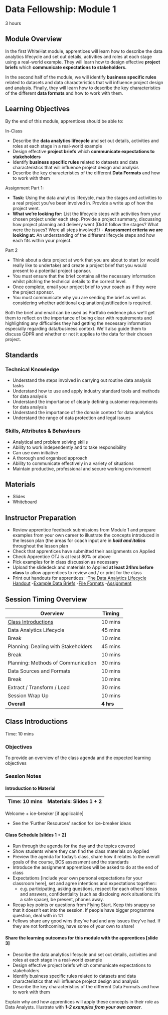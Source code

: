 # Data Fellowship: Module 1 
3 hours

## Module Overview 
In the first WhiteHat module, apprentices will learn how to describe the data analytics lifecycle and set out details, activities and roles at each stage using a real-world example. They will learn how to design effective **project briefs** which **communicate expectations to stakeholders.**

In the second half of the module, we will identify **business specific rules** related to datasets and data characteristics that will influence project design and analysis. Finally, they will learn how to describe the key characteristics of the different **data formats** and how to work with them.


## Learning Objectives
By the end of this module, apprentices should be able to:

In-Class
 - Describe the **data analytics lifecycle** and set out details, activities and roles at each stage in a real-world example
- Design effective **project briefs** which **communicate expectations to stakeholders**
- Identify **business specific rules** related to datasets and data characteristics that will influence project design and analysis
- Describe the key characteristics of the different **Data Formats** and how to work with them


Assignment 
Part 1: 
- **Task:** Using the data analytics lifecycle, map the stages and activities to a real project you’ve been involved in. Provide a write up of how the project went. 
- **What we’re looking for:** List the lifecycle steps with activities from your chosen project under each step. Provide a project summary, discussing how project planning and delivery went (Did it follow the stages? What were the issues? Were all steps involved?) - **Assessment criteria we are looking at:** An understanding of the different lifecycle steps and how each fits within your project.

Part 2
- Think about a data project at work that you are about to start (or would really like to undertake) and create a project brief that you would present to a potential project sponsor. 
- You must ensure that the brief contains all the necessary information whilst pitching the technical details to the correct level. 
- Once complete, email your project brief to your coach as if they were the project sponsor. 
- You must communicate why you are sending the brief as well as considering whether additional explanation/justification is required.

Both the brief and email can be used as Portfolio evidence plus we'll get them to reflect on the importance of being clear with requirements and highlighting any difficulties they had getting the necessary information especially regarding data/business context. We'll also guide them to discuss GDPR and whether or not it applies to the data for their chosen project.

## Standards 
### Technical Knowledge
- Understand the steps involved in carrying out routine data analysis tasks 
- Understand how to use and apply industry standard tools and methods for data analysis
- Understand the importance of clearly defining customer requirements for data analysis
- Understand the importance of the domain context for data analytics
- Understand the range of data protection and legal issues 

### Skills, Attributes & Behaviours
- Analytical and problem solving skills
- Ability to work independently and to take responsibility
- Can use own initiative
- A thorough and organised approach
- Ability to communicate effectively in a variety of situations
- Maintain productive, professional and secure working environment

## Materials 
- Slides 
- Whiteboard 

## Instructor Preparation 
- Review apprentice feedback submissions from Module 1 and prepare examples from your own career to illustrate the concepts introduced in the lesson plan (the areas for coach input are in **_bold and italics_** throughout the lesson plan
- Check that apprentices have submitted their assignments on Applied
- Check Apprentice OTJ is at least 80% or above
- Pick examples for in class discussion as necessary
- Upload the slidedeck and materials to Applied **at least 24hrs before class** to allow apprentices to review and / or print for the class
- Print out handouts for apprentices:
    -[The Data Analytics Lifecycle Handout](https://docs.google.com/presentation/d/16gaRpFOYb8qy8EaG4wLsw3HGHzwlmxRuZ-ZjQfsmSIg/edit#slide=id.g56bca52347_1_0) 
    -[Example Data Briefs](https://drive.google.com/drive/folders/1rJ2WYT9wpZHHC2YNrYHynaxqX41i0QS5) 
    -[File Formats](https://drive.google.com/drive/folders/1g2bTcl0JEKO8OR0XPjf6zQ4WHOfeOFwf)
    -[Assignment](https://drive.google.com/drive/folders/1dHhiYwrjFdjRjv-4ZTcqkY4yrBHWo8VW)


## Session Timing Overview 


| Overview  | Timing  |
| ------ | ------ |
| [Class Introductions](##Class-Introductions) | 10 mins |
| Data Analytics Lifecycle | 45 mins |
| Break | 10 mins |
| Planning: Dealing with Stakeholders |     45 mins |
| Break | 10 mins |
| Planning: Methods of Communication| 30 mins |
| Data Sources and Formats | 10 mins
| Break | 10 mins
|Extract / Transform / Load | 30 mins |
| Session Wrap Up | 10 mins |
| **Overall** | **4 hrs** |



## Class Introductions
Time: 10 mins

### Objectives 
To provide an overview of the class agenda and the expected learning objectives


### Session Notes
#### Introduction to Material

|Time: 10 mins | Materials: Slides 1 + 2  
| ------ | ------ | 
Welcome + ice-breaker [if applicable]
- See the ‘Further Resources’ section for ice-breaker ideas
 
#### Class Schedule [slides 1 + 2]
- Run through the agenda for the day and the topics covered
- Show students where they can find the class materials on Applied
- Preview the agenda for today’s class, share how it relates to the overall goals of the course, BCS assessment and the standards 
- Introduce the assignment apprentices will be asked to do at the end of class 
- Expectations [include your own personal expectations for your classroom here], set and agree intentions and expectations together::
  - e.g. participating, asking questions, respect for each others’ ideas and answers, confidentiality (such as disclosing work situations: it’s a safe space), be present, phones away. 
- Recap key points or questions from Flying Start. Keep this snappy so that it doesn’t eat into the session. If people have bigger programme question, deal with in 1:1
- Fellows share any good wins they’ve had and any issues they’ve had. If they are not forthcoming, have some of your own to share! 


#### Share the learning outcomes for this module with the apprentices [slide 3]
- Describe the data analytics lifecycle and set out details, activities and roles at each stage in a real-world example
- Design effective project briefs which communicate expectations to stakeholders
- Identify business specific rules related to datasets and data characteristics that will influence project design and analysis
- Describe the key characteristics of the different Data Formats and how to work with them

Explain why and how apprentices will apply these concepts in their role as Data Analysts. Illustrate with _**1-2 examples from your own career**_.
